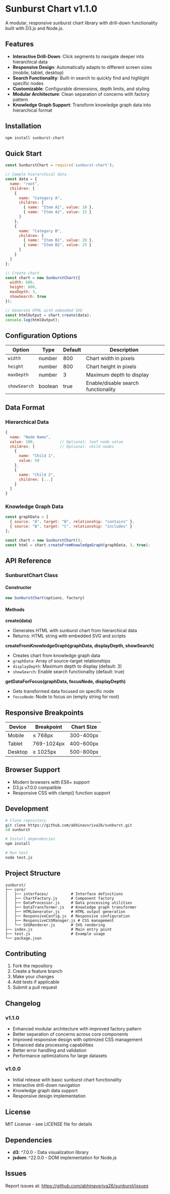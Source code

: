# Sunburst Chart v1.1.0

A modular, responsive sunburst chart library with drill-down functionality built with D3.js and Node.js.

## Features

- **Interactive Drill-Down**: Click segments to navigate deeper into hierarchical data
- **Responsive Design**: Automatically adapts to different screen sizes (mobile, tablet, desktop)
- **Search Functionality**: Built-in search to quickly find and highlight specific nodes
- **Customizable**: Configurable dimensions, depth limits, and styling
- **Modular Architecture**: Clean separation of concerns with factory pattern
- **Knowledge Graph Support**: Transform knowledge graph data into hierarchical format

## Installation

```bash
npm install sunburst-chart
```

## Quick Start

```javascript
const SunburstChart = require('sunburst-chart');

// Sample hierarchical data
const data = {
  name: "root",
  children: [
    {
      name: "Category A",
      children: [
        { name: "Item A1", value: 10 },
        { name: "Item A2", value: 15 }
      ]
    },
    {
      name: "Category B", 
      children: [
        { name: "Item B1", value: 20 },
        { name: "Item B2", value: 25 }
      ]
    }
  ]
};

// Create chart
const chart = new SunburstChart({
  width: 600,
  height: 600,
  maxDepth: 3,
  showSearch: true
});

// Generate HTML with embedded SVG
const htmlOutput = chart.create(data);
console.log(htmlOutput);
```

## Configuration Options

| Option | Type | Default | Description |
|--------|------|---------|-------------|
| `width` | number | 800 | Chart width in pixels |
| `height` | number | 800 | Chart height in pixels |
| `maxDepth` | number | 3 | Maximum depth to display |
| `showSearch` | boolean | true | Enable/disable search functionality |

## Data Format

### Hierarchical Data
```javascript
{
  name: "Node Name",
  value: 100,           // Optional: leaf node value
  children: [           // Optional: child nodes
    {
      name: "Child 1",
      value: 50
    },
    {
      name: "Child 2", 
      children: [...]
    }
  ]
}
```

### Knowledge Graph Data
```javascript
const graphData = [
  { source: "A", target: "B", relationship: "contains" },
  { source: "B", target: "C", relationship: "includes" }
];

const chart = new SunburstChart();
const html = chart.createFromKnowledgeGraph(graphData, 3, true);
```

## API Reference

### SunburstChart Class

#### Constructor
```javascript
new SunburstChart(options, factory)
```

#### Methods

**create(data)**
- Generates HTML with sunburst chart from hierarchical data
- Returns: HTML string with embedded SVG and scripts

**createFromKnowledgeGraph(graphData, displayDepth, showSearch)**
- Creates chart from knowledge graph data
- `graphData`: Array of source-target relationships
- `displayDepth`: Maximum depth to display (default: 3)
- `showSearch`: Enable search functionality (default: true)

**getDataForFocus(graphData, focusNode, displayDepth)**
- Gets transformed data focused on specific node
- `focusNode`: Node to focus on (empty string for root)

## Responsive Breakpoints

| Device | Breakpoint | Chart Size |
|--------|------------|------------|
| Mobile | ≤ 768px | 300-400px |
| Tablet | 769-1024px | 400-600px |
| Desktop | ≥ 1025px | 500-800px |

## Browser Support

- Modern browsers with ES6+ support
- D3.js v7.0.0 compatible
- Responsive CSS with clamp() function support

## Development

```bash
# Clone repository
git clone https://github.com/abhinavsriva26/sunburst.git
cd sunburst

# Install dependencies
npm install

# Run test
node test.js
```

## Project Structure

```
sunburst/
├── core/
│   ├── interfaces/          # Interface definitions
│   ├── ChartFactory.js      # Component factory
│   ├── DataProcessor.js     # Data processing utilities
│   ├── DataTransformer.js   # Knowledge graph transformer
│   ├── HTMLGenerator.js     # HTML output generation
│   ├── ResponsiveConfig.js  # Responsive configuration
│   ├── ResponsiveCSSManager.js # CSS management
│   └── SVGRenderer.js       # SVG rendering
├── index.js                 # Main entry point
├── test.js                  # Example usage
└── package.json
```

## Contributing

1. Fork the repository
2. Create a feature branch
3. Make your changes
4. Add tests if applicable
5. Submit a pull request

## Changelog

### v1.1.0
- Enhanced modular architecture with improved factory pattern
- Better separation of concerns across core components
- Improved responsive design with optimized CSS management
- Enhanced data processing capabilities
- Better error handling and validation
- Performance optimizations for large datasets

### v1.0.0
- Initial release with basic sunburst chart functionality
- Interactive drill-down navigation
- Knowledge graph data support
- Responsive design implementation

## License

MIT License - see LICENSE file for details

## Dependencies

- **d3**: ^7.0.0 - Data visualization library
- **jsdom**: ^22.0.0 - DOM implementation for Node.js

## Issues

Report issues at: https://github.com/abhinavsriva26/sunburst/issues